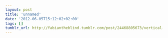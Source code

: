 ```yaml
---
layout: post
title: 'unnamed'
date: '2012-06-05T15:12:02+02:00'
tags: []
tumblr_url: http://fabiantheblind.tumblr.com/post/24468805673/vertical-video-syndrome
---
```

